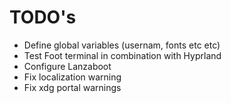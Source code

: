 # TODO's

- Define global variables (usernam, fonts etc etc)
- Test Foot terminal in combination with Hyprland
- Configure Lanzaboot
- Fix localization warning
- Fix xdg portal warnings
